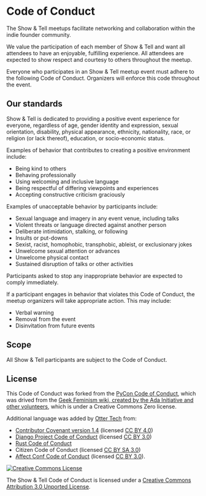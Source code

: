 # Code of Conduct

The Show & Tell meetups facilitate networking and collaboration within the indie founder community.

We value the participation of each member of Show & Tell and want all attendees to have an enjoyable, fulfilling experience. All attendees are expected to show respect and courtesy to others throughout the meetup.

Everyone who participates in an Show & Tell meetup event must adhere to the following Code of Conduct. Organizers will enforce this code throughout the event.

## Our standards

Show & Tell is dedicated to providing a positive event experience for everyone, regardless of age, gender identity and expression, sexual orientation, disability, physical appearance, ethnicity, nationality, race, or religion (or lack thereof), education, or socio-economic status.

Examples of behavior that contributes to creating a positive environment include:

* Being kind to others
* Behaving professionally
* Using welcoming and inclusive language
* Being respectful of differing viewpoints and experiences
* Accepting constructive criticism graciously

Examples of unacceptable behavior by participants include:

* Sexual language and imagery in any event venue, including talks
* Violent threats or language directed against another person
* Deliberate intimidation, stalking, or following
* Insults or put-downs
* Sexist, racist, homophobic, transphobic, ableist, or exclusionary jokes
* Unwelcome sexual attention or advances
* Unwelcome physical contact
* Sustained disruption of talks or other activities

Participants asked to stop any inappropriate behavior are expected to comply immediately.

If a participant engages in behavior that violates this Code of Conduct, the meetup organizers will take appropriate action. This may include:

* Verbal warning
* Removal from the event
* Disinvitation from future events

## Scope

All Show & Tell participants are subject to the Code of Conduct.

## License

This Code of Conduct was forked from the [PyCon Code of Conduct](https://github.com/python/pycon-code-of-conduct), which was drived from the [Geek Feminism wiki, created by the Ada Initiative and other volunteers](http://geekfeminism.wikia.com/wiki/Conference_anti-harassment/Policy), which is under a Creative Commons Zero license.

Additional language was added by [Otter Tech](https://otter.technology/) from:

* [Contributor Covenant version 1.4](https://www.contributor-covenant.org/version/1/4/code-of-conduct) (licensed [CC BY 4.0](https://github.com/ContributorCovenant/contributor_covenant/blob/master/LICENSE.md))
* [Django Project Code of Conduct](https://www.djangoproject.com/conduct/) (licensed [CC BY 3.0](http://creativecommons.org/licenses/by-sa/3.0/))
* [Rust Code of Conduct](https://www.rust-lang.org/en-US/conduct.html)
* Citizen Code of Conduct (licensed [CC BY SA 3.0](http://creativecommons.org/licenses/by-sa/3.0/))
* [Affect Conf Code of Conduct](https://affectconf.com/coc/) (licensed [CC BY 3.0](http://creativecommons.org/licenses/by-sa/3.0/)).

[![Creative Commons License](http://i.creativecommons.org/l/by/3.0/88x31.png)](http://creativecommons.org/licenses/by/3.0/)

The Show & Tell Code of Conduct is licensed under a [Creative Commons Attribution 3.0 Unported License](http://creativecommons.org/licenses/by/3.0/).

